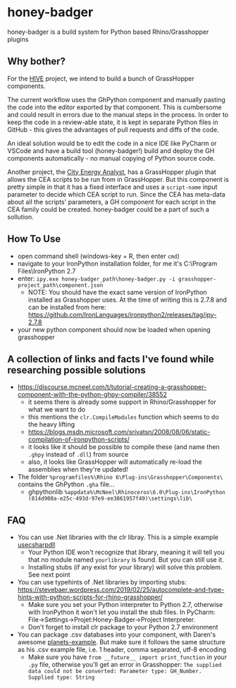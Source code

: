 # honey-badger

honey-badger is a build system for Python based Rhino/Grasshopper plugins

## Why bother?

For the [HIVE](https://github.com/architecture-building-systems/hive) project, we intend to build a bunch of GrassHopper components.

The current workflow uses the GhPython component and manually pasting the code into the editor exported by that component. This is
cumbersome and could result in errors due to the manual steps in the process. In order to keep the code in a review-able state,
it is kept in separate Python files in GitHub - this gives the advantages of pull requests and diffs of the code.

An ideal solution would be to edit the code in a nice IDE like PyCharm or VSCode and have a build tool (honey-badger!) build and deploy the
GH components automatically - no manual copying of Python source code.

Another project, the [City Energy Analyst](https://github.com/architecture-building-systems/CityEnergyAnalyst), has a GrassHopper
plugin that allows the CEA scripts to be run from in GrassHopper. But this component is pretty simple in that it has a fixed interface
and uses a `script-name` input parameter to decide which CEA script to run. Since the CEA has meta-data about all the scripts' 
parameters, a GH component for each script in the CEA family could be created. honey-badger could be a part of such a sollution. 

## How To Use

- open command shell (windows-key + R, then enter ``cmd``)
- navigate to your IronPython installation folder, for me it's C:\Program Files\IronPython 2.7
- enter: ``ipy.exe honey-badger_path\honey-badger.py -i grasshopper-project_path\component.json``
  - NOTE: You should have the exact same version of IronPython installed as Grasshopper uses. At the time of writing this is 2.7.8 and can be installed from here: https://github.com/IronLanguages/ironpython2/releases/tag/ipy-2.7.8
- your new python component should now be loaded when opening grasshopper

## A collection of links and facts I've found while researching possible solutions

- https://discourse.mcneel.com/t/tutorial-creating-a-grasshopper-component-with-the-python-ghpy-compiler/38552
  - it seems there is already some support in Rhino/Grasshopper for what we want to do
  - this mentions the `clr.CompileModules` function which seems to do the heavy lifting
  - https://blogs.msdn.microsoft.com/srivatsn/2008/08/06/static-compilation-of-ironpython-scripts/
  - it looks like it should be possible to compile these (and name then `.ghpy` instead of `.dll`) from source
  - also, it looks like GrassHopper will automatically re-load the assemblies when they're updated!
- The folder `%programfiles%\Rhino 6\Plug-ins\Grasshopper\Components\` contains the GhPython `.gha` file...
  - ghpythonlib `%appdata%\McNeel\Rhinoceros\6.0\Plug-ins\IronPython (814d908a-e25c-493d-97e9-ee3861957f49)\settings\lib\`

## FAQ

- You can use .Net libraries with the clr libray. This is a simple example [usecsharpdll](/examples/usecsharpdll/usecsharpdll.py) 
  - Your Python IDE won't recognize that library, meaning it will tell you that no module named `yourlibrary` is found. But you can still use it.
  - Installing stubs (if any exist for your library) will solve this problem. See next point
- You can use typehints of .Net libraries by importing stubs: https://stevebaer.wordpress.com/2019/02/25/autocomplete-and-type-hints-with-python-scripts-for-rhino-grasshopper/
  - Make sure you set your Python interpreter to Python 2.7, otherwise with IronPython it won't let you install the stub files. In PyCharm: File->Settings->Projet:Honey-Badger->Project Interpreter.
  - Don't forget to install clr package to your Python 2.7 environment
- You can package .csv databases into your component, with Daren's awesome [planets-example](/examples/planets/). But make sure it follows the same structure as his .csv example file, i.e. 1 header, comma separated, utf-8 encoding
  - Make sure you have `from __future__ import print_function` in your `.py` file, otherwise you'll get an error in Grasshopper: `The supplied data could not be converted: Parameter type: GH_Number. Supplied type: String`
